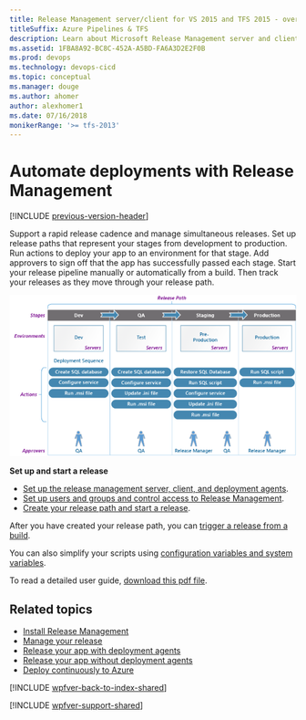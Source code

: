 ```yaml
---
title: Release Management server/client for VS 2015 and TFS 2015 - overview
titleSuffix: Azure Pipelines & TFS
description: Learn about Microsoft Release Management server and client for Visual Studio 2015 and Team Foundation Server (TFS) 2015.
ms.assetid: 1FBA8A92-BC8C-452A-A5BD-FA6A3D2E2F0B
ms.prod: devops
ms.technology: devops-cicd
ms.topic: conceptual
ms.manager: douge
ms.author: ahomer
author: alexhomer1
ms.date: 07/16/2018
monikerRange: '>= tfs-2013'
---
```


# Automate deployments with Release Management

[!INCLUDE [previous-version-header](../_shared/previous-version-header.md)]

Support a rapid release cadence and manage simultaneous releases. Set up 
release paths that represent your stages from development to production.
Run actions to deploy your app to an environment for that stage. Add 
approvers to sign off that the app has successfully passed each stage.
Start your release pipeline manually or automatically from a build. Then track your 
releases as they move through your release path.

![Overview of Release Management](_img/overview-01.png)

**Set up and start a release** 

* [Set up the release management server, client, and deployment agents](install-release-management.md).
* [Set up users and groups and control access to Release Management](add-users-and-groups.md).
* [Create your release path and start a release](manage-your-release.md).

After you have created your release path, you can 
[trigger a release from a build](trigger-a-release.md).

You can also simplify your scripts using 
[configuration variables and system variables](config-and-system-variables.md).

To read a detailed user guide, 
[download this pdf file](http://go.microsoft.com/fwlink/?LinkId=398104).


## Related topics

* [Install Release Management](install-release-management.md)
* [Manage your release](manage-your-release.md)
* [Release your app with deployment agents](release-with-agents.md)
* [Release your app without deployment agents](release-without-agents.md)
* [Deploy continuously to Azure](deploy-continuously-to-azure.md)

[!INCLUDE [wpfver-back-to-index-shared](../_shared/wpfver-back-to-index-shared.md)]
 
[!INCLUDE [wpfver-support-shared](../_shared/wpfver-support-shared.md)]
